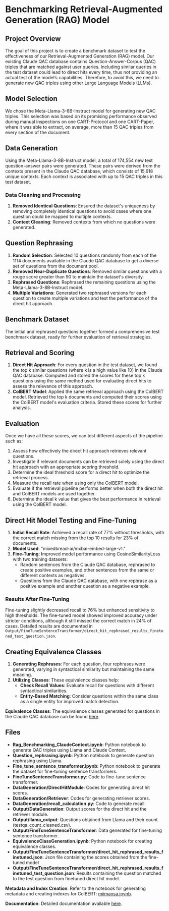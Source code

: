 # Benchmarking Retrieval-Augmented Generation (RAG) Model

## Project Overview

The goal of this project is to create a benchmark dataset to test the effectiveness of our Retrieval-Augmented Generation (RAG) model. Our existing Claude QAC database contains Question-Answer-Corpus (QAC) triples that are matched against user queries. Including similar queries in the test dataset could lead to direct hits every time, thus not providing an actual test of the model’s capabilities. Therefore, to avoid this, we need to generate new QAC triples using other Large Language Models (LLMs).

## Model Selection

We chose the Meta-Llama-3-8B-Instruct model for generating new QAC triples. This selection was based on its promising performance observed during manual inspections on one CART-Protocol and one CART-Paper, where it was able to extract, on average, more than 15 QAC triples from every section of the document.

## Data Generation

Using the Meta-Llama-3-8B-Instruct model, a total of 174,554 new test question-answer pairs were generated. These pairs were derived from the contexts present in the Claude QAC database, which consists of 15,618 unique contexts. Each context is associated with up to 15 QAC triples in this test dataset.

### Data Cleaning and Processing

1. **Removed Identical Questions**: Ensured the dataset's uniqueness by removing completely identical questions to avoid cases where one question could be mapped to multiple contexts.
2. **Context Cleaning**: Removed contexts from which no questions were generated.


## Question Rephrasing
1. **Random Selection**: Selected 10 questions randomly from each of the 1114 documents available in the Claude QAC database to get a diverse set of questions from the document pool.
2. **Removed Near-Duplicate Questions**: Removed similar questions with a rouge score greater than 90 to maintain the dataset's diversity.
3. **Rephrased Questions**: Rephrased the remaining questions using the Meta-Llama-3-8B-Instruct model.
4. **Multiple Variations**: Generated two rephrased versions for each question to create multiple variations and test the performance of the direct hit approach.

## Benchmark Dataset

The initial and rephrased questions together formed a comprehensive test benchmark dataset, ready for further evaluation of retrieval strategies.

## Retrieval and Scoring

1. **Direct Hit Approach**: For every question in the test dataset, we found the top k similar questions (where k is a high value like 10) in the Claude QAC database. Computed and stored the scores for these top k questions using the same method used for evaluating direct hits to assess the relevance of this approach.
2. **ColBERT Model**: Applied the same retrieval approach using the ColBERT model. Retrieved the top k documents and computed their scores using the ColBERT model's evaluation criteria. Stored these scores for further analysis.

## Evaluation

Once we have all these scores, we can test different aspects of the pipeline such as:

1. Assess how effectively the direct hit approach retrieves relevant questions.
2. Investigate if relevant documents can be retrieved solely using the direct hit approach with an appropriate scoring threshold.
3. Determine the ideal threshold score for a direct hit to optimize the retrieval process.
4. Measure the recall rate when using only the ColBERT model.
5. Evaluate if the retrieval pipeline performs better when both the direct hit and ColBERT models are used together.
6. Determine the ideal k value that gives the best performance in retrieval using the ColBERT model.

## Direct Hit Model Testing and Fine-Tuning

1. **Initial Recall Rate**: Achieved a recall rate of 77% without thresholds, with the correct match missing from the top 10 results for 23% of documents.
2. **Model Used**: "mixedbread-ai/mxbai-embed-large-v1."
3. **Fine-Tuning**: Improved model performance using CosineSimilarityLoss with two training datasets:
   - Random sentences from the Claude QAC database, rephrased to create positive examples, and other sentences from the same or different contexts as negatives.
   - Questions from the Claude QAC database, with one rephrase as a positive example and another question as a negative example.

### Results After Fine-Tuning

Fine-tuning slightly decreased recall to 76% but enhanced sensitivity to high thresholds. The fine-tuned model showed improved accuracy under stricter conditions, although it still missed the correct match in 24% of cases. Detailed results are documented in `Output/FineTuneSentenceTransformer/direct_hit_rephrased_results_finetuned_test_question.json`.

## Creating Equivalence Classes

1. **Generating Rephrases**: For each question, four rephrases were generated, varying in syntactical similarity but maintaining the same meaning.
2. **Utilizing Classes**: These equivalence classes help:
   - **Check Recall Values**: Evaluate recall for questions with different syntactical similarities.
   - **Entity-Based Matching**: Consider questions within the same class as a single entity for improved match detection.

**Equivalence Classes**: The equivalence classes generated for questions in the Claude QAC database can be found [here](https://drive.google.com/file/d/1O0ah18DrAt4mOOfgTihQ0QQa2O9MvLyB/view?usp=sharing).



## Files

- **Rag_Benchmarking_ClaudeContext.ipynb**: Python notebook to generate QAC triples using Llama and Claude Context.
- **Question_rephrasing.ipynb**: Python notebook to generate question rephrasing using Llama.
- **Fine_tune_sentence_transformer.ipynb**: Python notebook to generate the dataset for fine-tuning sentence transformers.
- **FineTuneSentenceTransformer.py**: Code to fine-tune sentence transformer.
- **DataGeneration/DirectHitModule**: Codes for generating direct hit scores.
- **DataGeneration/Retriever**: Codes for generating retriever scores.
- **DataGeneration/recall_calculation.py**: Code to generate recall.
- **Output/DataGeneration**: Output scores for the direct hit and the retriever module.
- **Output/llama_output**: Questions obtained from Llama and their count (testqa_count_cleaned.csv).
- **Output/FineTuneSentenceTransformer**: Data generated for fine-tuning sentence transformer.
- **EquivalenceClassGeneration.ipynb**: Python notebook for creating equivalence classes.
- **Output/FineTuneSentenceTransformer/direct_hit_rephrased_results_finetuned.json**: Json file containing the scores obtained from the fine-tuned model
- **Output/FineTuneSentenceTransformer/direct_hit_rephrased_results_finetuned_test_question.json**: Results containing the question matched to the test question from 
 finetuned direct hit model.
  

**Metadata and Index Creation**: Refer to the notebook for generating metadata and creating indexes for ColBERT: [miimansa.ipynb](https://github.com/Miimansa/CARTIS-QAC/blob/main/miimansa.ipynb).

**Documentation**: Detailed documentation available [here](https://docs.google.com/document/d/1rZBpggxBr-sjqmN33ruKrMIhbcya6wmkos7mDYbKCaE/edit?usp=sharing).
